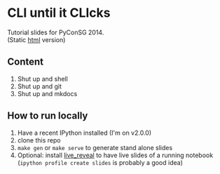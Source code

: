 # CLI until it CLIcks

Tutorial slides for PyConSG 2014.  
(Static [html](http://nbviewer.ipython.org/github/vanzaj/pyconsg2014-tutorial-cli/blob/master/ipynb/tutorial.ipynb) version)

## Content

1. Shut up and shell
1. Shut up and git
1. Shut up and mkdocs


## How to run locally

1. Have a recent IPython installed (I'm on v2.0.0)
2. clone this repo
3. `make gen` or `make serve` to generate stand alone slides
4. Optional: install [live_reveal](https://github.com/damianavila/live_reveal)
   to have live slides of a running notebook (`ipython profile create slides`
   is probably a good idea)

